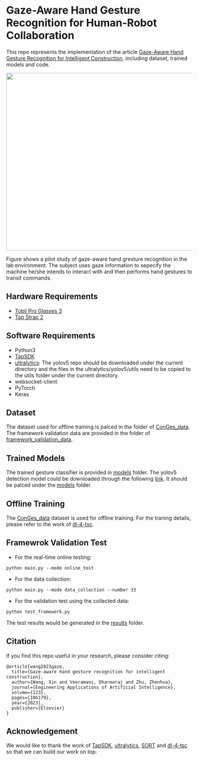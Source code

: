 # Gaze-Aware Hand Gesture Recognition for Human-Robot Collaboration
This repo represents the implementation of the article [Gaze-Aware Hand Gesture Recognition for Intelligent Construction](https://doi.org/10.1016/j.engappai.2023.106179), including dataset, trained models and code.
<p align="center">
  <img width="854" height="480" src="https://github.com/wxjames/Gaze-Aware-GesRec/blob/main/figures/gaze_aware_gesture_recognition.gif">
</p>

Figure shows a pilot study of gaze-aware hand gresture recognition in the lab environment. The subject uses gaze information to sepecify the machine he/she intends to interact with and then performs hand gestures to transit commands.

## Hardware Requirements
* [Tobii Pro Glasses 3](https://www.tobii.com/products/eye-trackers/wearables/tobii-pro-glasses-3?gclid=CjwKCAiAl9efBhAkEiwA4TorigYLbk-YPA4WiMAH0K29TGAreGRQvjAaUKKdAXq5VttXLjyO4FqraRoCxHEQAvD_BwE)
* [Tap Strap 2](https://www.tapwithus.com/product/tap-strap-2/)

## Software Requirements
* Python3
* [TapSDK](https://github.com/TapWithUs/tap-python-sdk)
* [ultralytics](https://github.com/ultralytics/yolov5): The yolov5 repo should be downloaded under the current directory and the files in the ultralytics/yolov5/utils need to be copied to the utils folder under the current directory.
* websocket-client
* PyTorch
* Keras

## Dataset
The dataset used for offline training is palced in the folder of [ConGes_data](https://github.com/wxjames/Gaze-Aware-GesRec/tree/main/ConGes_data). The framework validation data are provided in the folder of [framework_validation_data](https://github.com/wxjames/Gaze-Aware-GesRec/tree/main/framework_validation_data).

## Trained Models
The trained gesture classifier is provided in [models](https://github.com/wxjames/Gaze-Aware-GesRec/tree/main/models) folder. The yolov5 detection model could be downloaded through the following [link](https://drive.google.com/file/d/12uXY_d24uAGX2LTa0Iz0jbDDoYNRveN9/view?usp=share_link). It should be palced under the [models](https://github.com/wxjames/Gaze-Aware-GesRec/tree/main/models) folder.

## Offline Training
The [ConGes_data](https://github.com/wxjames/Gaze-Aware-GesRec/tree/main/ConGes_data) dataset is used for offline training. For the traning details, please refer to the work of [dl-4-tsc](https://github.com/hfawaz/dl-4-tsc).

## Framewrok Validation Test
* For the real-time online testing:
```
python main.py --mode online_test
```

* For the data collection:
```
python main.py --mode data_collection --number 33
```

* For the validation test using the collected data:
```
python test_framework.py
```
The test results would be generated in the [results](https://github.com/wxjames/Gaze-Aware-GesRec/tree/main/results) folder.

## Citation
If you find this repo useful in your research, please consider citing:
```
@article{wang2023gaze,
  title={Gaze-aware hand gesture recognition for intelligent construction},
  author={Wang, Xin and Veeramani, Dharmaraj and Zhu, Zhenhua},
  journal={Engineering Applications of Artificial Intelligence},
  volume={123},
  pages={106179},
  year={2023},
  publisher={Elsevier}
}
```

## Acknowledgement
We would like to thank the work of [TapSDK](https://github.com/TapWithUs/tap-python-sdk), [ultralytics](https://github.com/ultralytics/yolov5), [SORT](https://github.com/abewley/sort) and [dl-4-tsc](https://github.com/hfawaz/dl-4-tsc) so that we can build our work on top.
